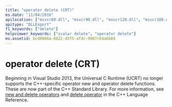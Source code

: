 ```yaml
---
title: "operator delete (CRT)"
ms.date: "11/04/2016"
apilocation: ["msvcr80.dll", "msvcr90.dll", "msvcr120.dll", "msvcr100.dll", "msvcr110.dll", "msvcr110_clr0400.dll"]
apitype: "DLLExport"
f1_keywords: ["delete"]
helpviewer_keywords: ["scalar delete", "operator delete"]
ms.assetid: bcd0066a-0022-45f5-af4c-9007c64a6b89
---
```

# operator delete (CRT)

Beginning in Visual Studio 2013, the Universal C Runtime (UCRT) no longer supports the C++-specific operator new and operator delete functions. These are now part of the C++ Standard Library. For more information, see [new and delete operators](../cpp/new-and-delete-operators.md) and [delete operator](../cpp/delete-operator-cpp.md) in the C++ Language Reference.
